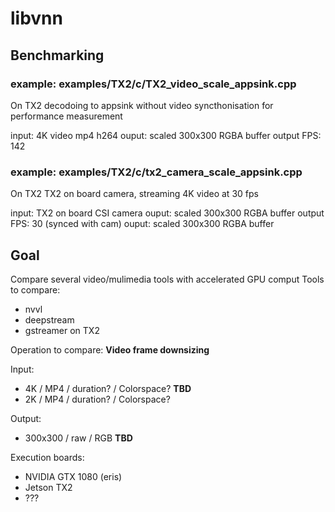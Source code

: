 # libvnn


## Benchmarking
### example: examples/TX2/c/TX2_video_scale_appsink.cpp
  On TX2
  decodoing to appsink without video syncthonisation for performance measurement

  input: 4K video mp4 h264
  ouput: scaled 300x300 RGBA buffer
  output FPS: 142

### example: examples/TX2/c/tx2_camera_scale_appsink.cpp
  On TX2
  TX2 on board camera, streaming 4K video at 30 fps

  input: TX2 on board CSI camera
  ouput: scaled 300x300 RGBA buffer
  output FPS: 30 (synced with cam)
  ouput: scaled 300x300 RGBA buffer
## Goal
Compare several video/mulimedia tools with accelerated GPU comput
Tools to compare:
- nvvl
- deepstream
- gstreamer on TX2

Operation to compare:  **Video frame downsizing**

Input:
- 4K  / MP4 / duration? / Colorspace? **TBD**
- 2K / MP4 / duration? / Colorspace?

Output:
- 300x300 / raw / RGB **TBD**

Execution boards:
- NVIDIA GTX 1080 (eris)
- Jetson TX2
- ???

